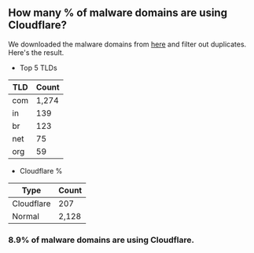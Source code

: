 ## How many % of malware domains are using Cloudflare?


We downloaded the malware domains from [here](https://urlhaus.abuse.ch) and filter out duplicates.
Here's the result.


[//]: # (start replacement)


- Top 5 TLDs

| TLD | Count |
| --- | --- |
| com | 1,274 |
| in | 139 |
| br | 123 |
| net | 75 |
| org | 59 |


- Cloudflare %

| Type | Count |
| --- | --- |
| Cloudflare | 207 |
| Normal | 2,128 |


### 8.9% of malware domains are using Cloudflare.
